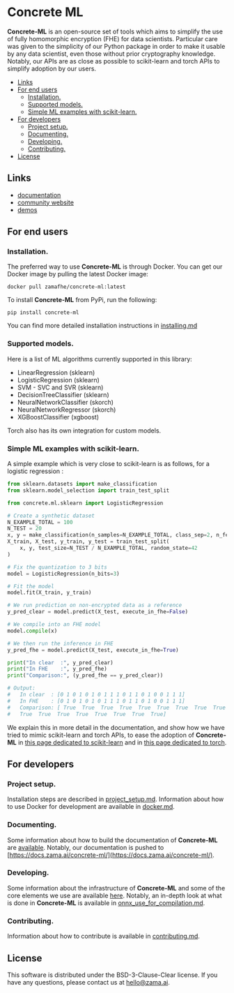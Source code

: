# Concrete ML

**Concrete-ML** is an open-source set of tools which aims to simplify the use of fully homomorphic encryption (FHE) for data scientists. Particular care was given to the simplicity of our Python package in order to make it usable by any data scientist, even those without prior cryptography knowledge. Notably, our APIs are as close as possible to scikit-learn and torch APIs to simplify adoption by our users.

<!-- mdformat-toc start --slug=github --no-anchors --maxlevel=6 --minlevel=2 -->

- [Links](#links)
- [For end users](#for-end-users)
  - [Installation.](#installation)
  - [Supported models.](#supported-models)
  - [Simple ML examples with scikit-learn.](#simple-ml-examples-with-scikit-learn)
- [For developers](#for-developers)
  - [Project setup.](#project-setup)
  - [Documenting.](#documenting)
  - [Developing.](#developing)
  - [Contributing.](#contributing)
- [License](#license)

<!-- mdformat-toc end -->

## Links

- [documentation](https://docs.zama.ai/concrete-ml/stable/)
- [community website](https://community.zama.ai/c/concrete-ml)
- [demos](https://docs.zama.ai/concrete-ml/stable/user/advanced_examples/index.html)

## For end users

### Installation.

The preferred way to use **Concrete-ML** is through Docker. You can get our Docker image by pulling the latest Docker image:

`docker pull zamafhe/concrete-ml:latest`

To install **Concrete-ML** from PyPi, run the following:

`pip install concrete-ml`

You can find more detailed installation instructions in [installing.md](docs/user/basics/installing.md)

### Supported models.

Here is a list of ML algorithms currently supported in this library:

- LinearRegression (sklearn)
- LogisticRegression (sklearn)
- SVM - SVC and SVR (sklearn)
- DecisionTreeClassifier (sklearn)
- NeuralNetworkClassifier (skorch)
- NeuralNetworkRegressor (skorch)
- XGBoostClassifier (xgboost)

Torch also has its own integration for custom models.

### Simple ML examples with scikit-learn.

A simple example which is very close to scikit-learn is as follows, for a logistic regression :

```python
from sklearn.datasets import make_classification
from sklearn.model_selection import train_test_split

from concrete.ml.sklearn import LogisticRegression

# Create a synthetic dataset
N_EXAMPLE_TOTAL = 100
N_TEST = 20
x, y = make_classification(n_samples=N_EXAMPLE_TOTAL, class_sep=2, n_features=4, random_state=42)
X_train, X_test, y_train, y_test = train_test_split(
    x, y, test_size=N_TEST / N_EXAMPLE_TOTAL, random_state=42
)

# Fix the quantization to 3 bits
model = LogisticRegression(n_bits=3)

# Fit the model
model.fit(X_train, y_train)

# We run prediction on non-encrypted data as a reference
y_pred_clear = model.predict(X_test, execute_in_fhe=False)

# We compile into an FHE model
model.compile(x)

# We then run the inference in FHE
y_pred_fhe = model.predict(X_test, execute_in_fhe=True)

print("In clear  :", y_pred_clear)
print("In FHE    :", y_pred_fhe)
print("Comparison:", (y_pred_fhe == y_pred_clear))

# Output:
#   In clear  : [0 1 0 1 0 1 0 1 1 1 0 1 1 0 1 0 0 1 1 1]
#   In FHE    : [0 1 0 1 0 1 0 1 1 1 0 1 1 0 1 0 0 1 1 1]
#   Comparison: [ True  True  True  True  True  True  True  True  True  True  True  True
#   True  True  True  True  True  True  True  True]
```

We explain this in more detail in the documentation, and show how we have tried to mimic scikit-learn and torch APIs, to ease the adoption of **Concrete-ML** in [this page dedicated to scikit-learn](docs/user/howto/simple_example_sklearn.md) and in [this page dedicated to torch](docs/user/howto/simple_example_torch.md).

## For developers

### Project setup.

Installation steps are described in [project_setup.md](docs/dev/howto/project_setup.md).
Information about how to use Docker for development are available in [docker.md](docs/dev/howto/docker.md).

### Documenting.

Some information about how to build the documentation of **Concrete-ML** are [available](docs/dev/howto/documenting.md). Notably, our documentation is pushed to [https://docs.zama.ai/concrete-ml/](https://docs.zama.ai/concrete-ml/).

### Developing.

Some information about the infrastructure of **Concrete-ML** and some of the core elements we use are available [here](docs/dev/explanation/). Notably, an in-depth look at what is done in **Concrete-ML** is available in [onnx_use_for_compilation.md](docs/dev/explanation/onnx_use_for_compilation.md).

### Contributing.

Information about how to contribute is available in [contributing.md](docs/dev/howto/contributing.md).

## License

This software is distributed under the BSD-3-Clause-Clear license. If you have any questions, please contact us at hello@zama.ai.
